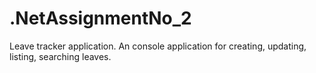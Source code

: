 # .NetAssignmentNo_2
Leave tracker application. An console application for creating, updating, listing, searching leaves.
